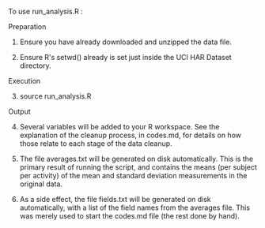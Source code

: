 To use run_analysis.R :

Preparation

1. Ensure you have already downloaded and unzipped the data file.

2. Ensure R's setwd() already is set just inside the UCI HAR Dataset directory.

Execution

3. source run_analysis.R

Output

4. Several variables will be added to your R workspace.  See the explanation of the cleanup process, in codes.md, for details on how those relate to each stage of the data cleanup.

5. The file averages.txt will be generated on disk automatically.  This is the primary result of running the script, and contains the means (per subject per activity) of the mean and standard deviation measurements in the original data.

6. As a side effect, the file fields.txt will be generated on disk automatically, with a list of the field names from the averages file.  This was merely used to start the codes.md file (the rest done by hand).

